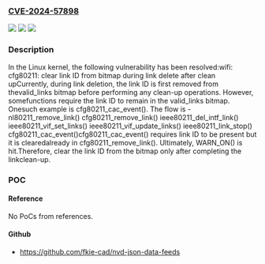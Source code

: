 ### [CVE-2024-57898](https://cve.mitre.org/cgi-bin/cvename.cgi?name=CVE-2024-57898)
![](https://img.shields.io/static/v1?label=Product&message=Linux&color=blue)
![](https://img.shields.io/static/v1?label=Version&message=1da177e4c3f41524e886b7f1b8a0c1fc7321cac2%3C%20ae07daf440d3220d0986e676317a5da66e4f9dfd%20&color=brighgreen)
![](https://img.shields.io/static/v1?label=Vulnerability&message=n%2Fa&color=brighgreen)

### Description

In the Linux kernel, the following vulnerability has been resolved:wifi: cfg80211: clear link ID from bitmap during link delete after clean upCurrently, during link deletion, the link ID is first removed from thevalid_links bitmap before performing any clean-up operations. However, somefunctions require the link ID to remain in the valid_links bitmap. Onesuch example is cfg80211_cac_event(). The flow is -nl80211_remove_link()    cfg80211_remove_link()        ieee80211_del_intf_link()            ieee80211_vif_set_links()                ieee80211_vif_update_links()                    ieee80211_link_stop()                        cfg80211_cac_event()cfg80211_cac_event() requires link ID to be present but it is clearedalready in cfg80211_remove_link(). Ultimately, WARN_ON() is hit.Therefore, clear the link ID from the bitmap only after completing the linkclean-up.

### POC

#### Reference
No PoCs from references.

#### Github
- https://github.com/fkie-cad/nvd-json-data-feeds

